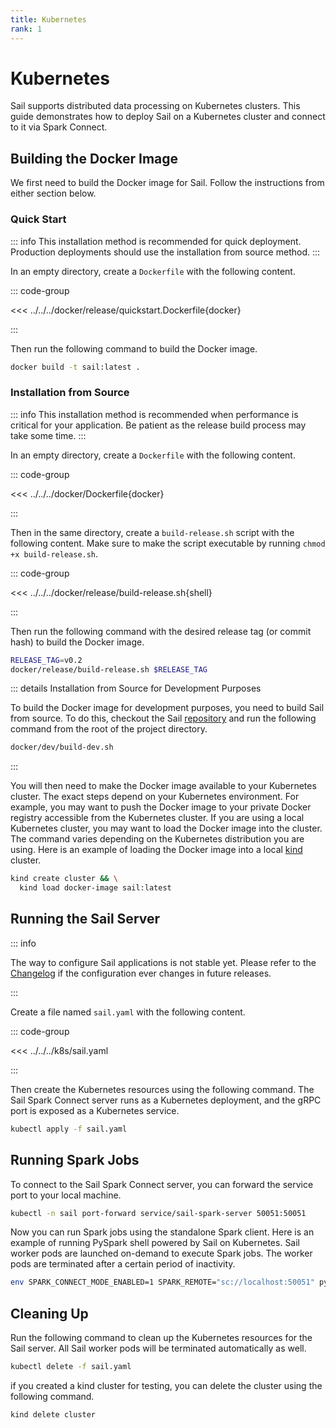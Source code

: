```yaml
---
title: Kubernetes
rank: 1
---
```


# Kubernetes

Sail supports distributed data processing on Kubernetes clusters.
This guide demonstrates how to deploy Sail on a Kubernetes cluster and connect to it via Spark Connect.

## Building the Docker Image

We first need to build the Docker image for Sail. Follow the instructions from either section below.

### Quick Start

::: info
This installation method is recommended for quick deployment.
Production deployments should use the installation from source method.
:::

In an empty directory, create a `Dockerfile` with the following content.

::: code-group

<<< ../../../docker/release/quickstart.Dockerfile{docker}

:::

Then run the following command to build the Docker image.

```bash
docker build -t sail:latest .
```

### Installation from Source

::: info
This installation method is recommended when performance is critical for your application.
Be patient as the release build process may take some time.
:::

In an empty directory, create a `Dockerfile` with the following content.

::: code-group

<<< ../../../docker/Dockerfile{docker}

:::

Then in the same directory, create a `build-release.sh` script with the following content.
Make sure to make the script executable by running `chmod +x build-release.sh`.

::: code-group

<<< ../../../docker/release/build-release.sh{shell}

:::

Then run the following command with the desired release tag (or commit hash) to build the Docker image.

```bash
RELEASE_TAG=v0.2
docker/release/build-release.sh $RELEASE_TAG
```

::: details Installation from Source for Development Purposes

To build the Docker image for development purposes, you need to build Sail from source.
To do this, checkout the Sail [repository](https://github.com/lakehq/sail) and run the following command from the root of the project directory.

```bash
docker/dev/build-dev.sh
```

:::

You will then need to make the Docker image available to your Kubernetes cluster.
The exact steps depend on your Kubernetes environment.
For example, you may want to push the Docker image to your private Docker registry accessible from the Kubernetes cluster.
If you are using a local Kubernetes cluster, you may want to load the Docker image into the cluster. The command varies depending on the Kubernetes distribution you are using.
Here is an example of loading the Docker image into a local [kind](https://kind.sigs.k8s.io/) cluster.

```bash
kind create cluster && \
  kind load docker-image sail:latest
```

## Running the Sail Server

::: info

The way to configure Sail applications is not stable yet.
Please refer to the [Changelog](/reference/changelog/) if the configuration ever changes in future releases.

:::

Create a file named `sail.yaml` with the following content.

::: code-group

<<< ../../../k8s/sail.yaml

:::

Then create the Kubernetes resources using the following command.
The Sail Spark Connect server runs as a Kubernetes deployment, and the gRPC port is exposed as a Kubernetes service.

```bash
kubectl apply -f sail.yaml
```

## Running Spark Jobs

To connect to the Sail Spark Connect server, you can forward the service port to your local machine.

```bash
kubectl -n sail port-forward service/sail-spark-server 50051:50051
```

Now you can run Spark jobs using the standalone Spark client.
Here is an example of running PySpark shell powered by Sail on Kubernetes.
Sail worker pods are launched on-demand to execute Spark jobs.
The worker pods are terminated after a certain period of inactivity.

```bash
env SPARK_CONNECT_MODE_ENABLED=1 SPARK_REMOTE="sc://localhost:50051" pyspark
```

## Cleaning Up

Run the following command to clean up the Kubernetes resources for the Sail server.
All Sail worker pods will be terminated automatically as well.

```bash
kubectl delete -f sail.yaml
```

if you created a kind cluster for testing, you can delete the cluster using the following command.

```bash
kind delete cluster
```

